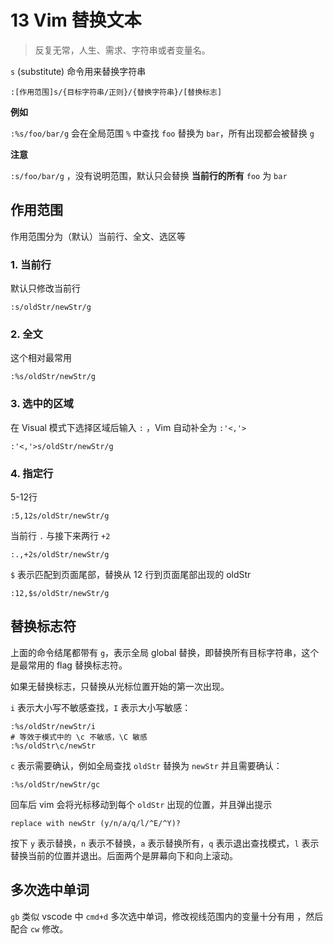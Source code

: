# 13 Vim 替换文本

>反复无常，人生、需求、字符串或者变量名。

`s` (substitute) 命令用来替换字符串

```
:[作用范围]s/{目标字符串/正则}/{替换字符串}/[替换标志]
```

**例如**

`:%s/foo/bar/g` 会在全局范围 `%` 中查找 `foo` 替换为 `bar`，所有出现都会被替换 `g`

**注意**

`:s/foo/bar/g` ，没有说明范围，默认只会替换 **当前行的所有** `foo` 为 `bar`



## 作用范围

作用范围分为（默认）当前行、全文、选区等

### 1. 当前行

默认只修改当前行

```
:s/oldStr/newStr/g
```

### 2. 全文

这个相对最常用

```
:%s/oldStr/newStr/g
```

### 3. 选中的区域

在 Visual 模式下选择区域后输入 `:` ，Vim 自动补全为 `:'<,'>`

```text
:'<,'>s/oldStr/newStr/g
```

### 4. 指定行

5-12行

```text
:5,12s/oldStr/newStr/g
```

当前行 `.` 与接下来两行 `+2`

```text
:.,+2s/oldStr/newStr/g
```

`$` 表示匹配到页面尾部，替换从 12 行到页面尾部出现的 oldStr

```text
:12,$s/oldStr/newStr/g
```


## 替换标志符

上面的命令结尾都带有 `g`，表示全局 global 替换，即替换所有目标字符串，这个是最常用的 flag 替换标志符。

如果无替换标志，只替换从光标位置开始的第一次出现。

`i` 表示大小写不敏感查找，`I` 表示大小写敏感：

```
:%s/oldStr/newStr/i
# 等效于模式中的 \c 不敏感，\C 敏感
:%s/oldStr\c/newStr
```

`c` 表示需要确认，例如全局查找 `oldStr` 替换为 `newStr` 并且需要确认：

```
:%s/oldStr/newStr/gc
```

回车后 vim 会将光标移动到每个 `oldStr` 出现的位置，并且弹出提示

```
replace with newStr (y/n/a/q/l/^E/^Y)?
```

按下 `y` 表示替换，`n` 表示不替换，`a` 表示替换所有，`q` 表示退出查找模式，`l` 表示替换当前的位置并退出。后面两个是屏幕向下和向上滚动。

## 多次选中单词

`gb` 类似 vscode 中 `cmd+d` 多次选中单词，修改视线范围内的变量十分有用 ，然后配合 `cw` 修改。